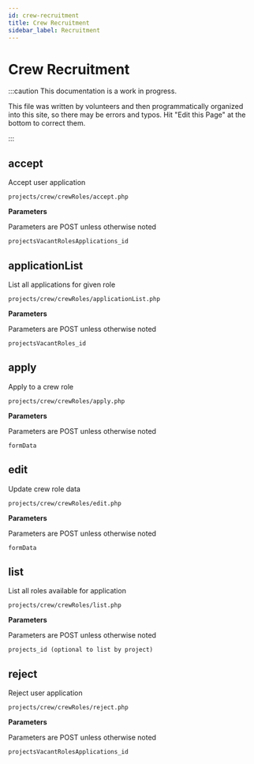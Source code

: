 ```yaml
---
id: crew-recruitment
title: Crew Recruitment 
sidebar_label: Recruitment
---
```


# Crew Recruitment  

:::caution This documentation is a work in progress.

This file was written by volunteers and then programmatically organized into this site, so there may be errors and typos. Hit "Edit this Page" at the bottom to correct them.

:::

## accept

Accept user application
```
projects/crew/crewRoles/accept.php
```

 **Parameters**

Parameters are POST unless otherwise noted

```
projectsVacantRolesApplications_id
```

## applicationList

List all applications for given role

```
projects/crew/crewRoles/applicationList.php
```

 **Parameters**

Parameters are POST unless otherwise noted

```
projectsVacantRoles_id
```

## apply

Apply to a crew role
```
projects/crew/crewRoles/apply.php
```

 **Parameters**

Parameters are POST unless otherwise noted

```
formData
```

## edit

Update crew role data
```
projects/crew/crewRoles/edit.php
```

 **Parameters**

Parameters are POST unless otherwise noted

```
formData
```

## list

List all roles available for application

```
projects/crew/crewRoles/list.php
```

 **Parameters**

Parameters are POST unless otherwise noted

```
projects_id (optional to list by project)
```

## reject

Reject user application
```
projects/crew/crewRoles/reject.php
```

 **Parameters**

Parameters are POST unless otherwise noted

```
projectsVacantRolesApplications_id
```

